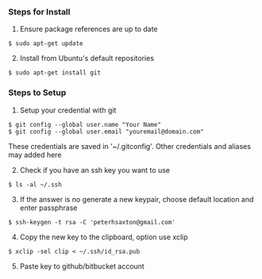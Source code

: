 ### Steps for Install

1. Ensure package references are up to date

  ```
  $ sudo apt-get update
  ```
  
2. Install from Ubuntu's default repositories

  ```
  $ sudo apt-get install git
  ```

### Steps to Setup

1. Setup your credential with git

  ```
  $ git config --global user.name "Your Name"
  $ git config --global user.email "youremail@domain.com"
  ```
  
  These credentials are saved in '~/.gitconfig'. Other credentials and aliases may added here
  
2. Check if you have an ssh key you want to use
  
  ```
  $ ls -al ~/.ssh
  ```
  
3. If the answer is no generate a new keypair, choose default location and enter passphrase

  ```
  $ ssh-keygen -t rsa -C 'peterhsaxton@gmail.com'
  ```
  
4. Copy the new key to the clipboard, option use xclip
  
  ```
  $ xclip -sel clip < ~/.ssh/id_rsa.pub
  ```

5. Paste key to github/bitbucket account

